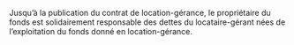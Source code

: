 Jusqu’à la publication du contrat de location-gérance, le propriétaire du fonds est
solidairement responsable des dettes du locataire-gérant nées de l’exploitation du fonds donné
en location-gérance.